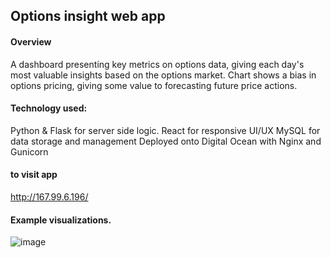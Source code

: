 ## Options insight web app

#### Overview
A dashboard presenting key metrics on options data, giving each day's most valuable insights based on the options market.
Chart shows a bias in options pricing, giving some value to forecasting future price actions.

#### Technology used:
Python & Flask for server side logic.
React for responsive UI/UX
MySQL for data storage and management
Deployed onto Digital Ocean with Nginx and Gunicorn

#### to visit app
http://167.99.6.196/

#### Example visualizations.
![image](https://github.com/yasha815528453/optionstats/assets/63821244/832d523d-43dc-46ab-8408-0c0b27fed97c)
